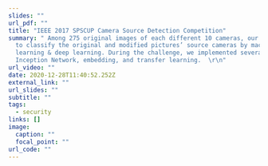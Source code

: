 ```yaml
---
slides: ""
url_pdf: ""
title: "IEEE 2017 SPSCUP Camera Source Detection Competition"
summary: " Among 275 original images of each different 10 cameras, our goal is
  to classify the original and modified pictures’ source cameras by machine
  learning & deep learning. During the challenge, we implemented several
  Inception Network, embedding, and transfer learning.  \r\n"
url_video: ""
date: 2020-12-28T11:40:52.252Z
external_link: ""
url_slides: ""
subtitle: ""
tags:
  - security
links: []
image:
  caption: ""
  focal_point: ""
url_code: ""
---
```

